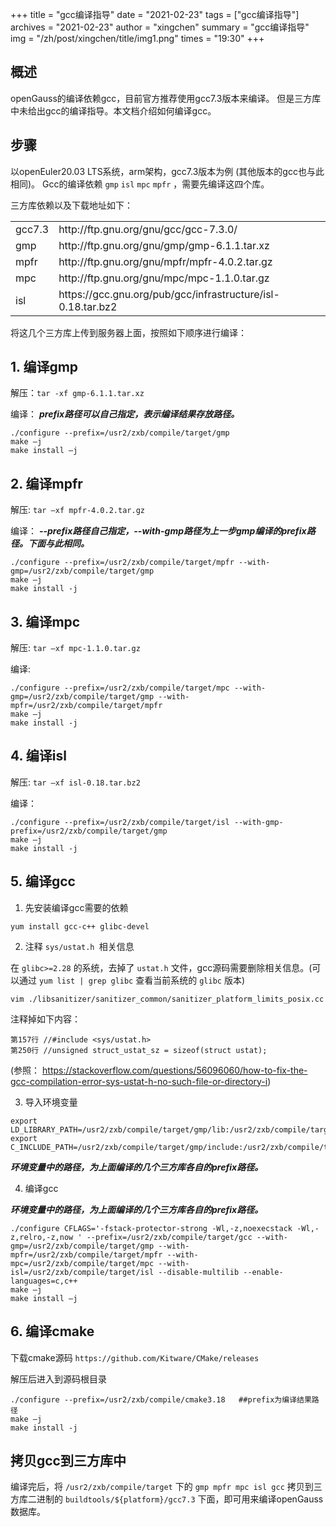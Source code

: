 +++
title = "gcc编译指导"
date = "2021-02-23"
tags = ["gcc编译指导"]
archives = "2021-02-23"
author = "xingchen"
summary = "gcc编译指导"
img = "/zh/post/xingchen/title/img1.png"
times = "19:30"
+++

## 概述

openGauss的编译依赖gcc，目前官方推荐使用gcc7.3版本来编译。 但是三方库中未给出gcc的编译指导。本文档介绍如何编译gcc。


## 步骤

以openEuler20.03 LTS系统，arm架构，gcc7.3版本为例 (其他版本的gcc也与此相同)。
Gcc的编译依赖 `gmp` `isl` `mpc` `mpfr` ，需要先编译这四个库。

三方库依赖以及下载地址如下：

<table>
<tbody>
    <tr>
        <td>gcc7.3</td>
        <td>http://ftp.gnu.org/gnu/gcc/gcc-7.3.0/</td>
    </tr>
    <tr>
        <td>gmp</td>
        <td>http://ftp.gnu.org/gnu/gmp/gmp-6.1.1.tar.xz</td>
    </tr>
    <tr>
        <td>mpfr</td>
        <td>http://ftp.gnu.org/gnu/mpfr/mpfr-4.0.2.tar.gz</td>
    </tr>
    <tr>
        <td>mpc</td>
        <td>http://ftp.gnu.org/gnu/mpc/mpc-1.1.0.tar.gz</td>
    </tr>
    <tr>
        <td>isl</td>
        <td>https://gcc.gnu.org/pub/gcc/infrastructure/isl-0.18.tar.bz2</td>
    </tr>
</tbody>
</table>

将这几个三方库上传到服务器上面，按照如下顺序进行编译：

## 1. 编译gmp

解压：`tar -xf gmp-6.1.1.tar.xz`

编译：
***prefix路径可以自己指定，表示编译结果存放路径。***

```
./configure --prefix=/usr2/zxb/compile/target/gmp      
make –j
make install –j
```

## 2. 编译mpfr

解压: `tar –xf mpfr-4.0.2.tar.gz`

编译：
***--prefix路径自己指定，--with-gmp路径为上一步gmp编译的prefix路径。下面与此相同。***

```
./configure --prefix=/usr2/zxb/compile/target/mpfr --with-gmp=/usr2/zxb/compile/target/gmp 
make –j
make install -j
```

## 3. 编译mpc

解压: `tar –xf mpc-1.1.0.tar.gz`

编译:

```
./configure --prefix=/usr2/zxb/compile/target/mpc --with-gmp=/usr2/zxb/compile/target/gmp --with-mpfr=/usr2/zxb/compile/target/mpfr
make –j
make install -j
```

## 4. 编译isl

解压: `tar –xf isl-0.18.tar.bz2`

编译：

```
./configure --prefix=/usr2/zxb/compile/target/isl --with-gmp-prefix=/usr2/zxb/compile/target/gmp
make –j
make install -j
```

## 5. 编译gcc

1. 先安装编译gcc需要的依赖

```
yum install gcc-c++ glibc-devel
```

2. 注释 `sys/ustat.h `相关信息

在 `glibc>=2.28` 的系统，去掉了 `ustat.h` 文件，gcc源码需要删除相关信息。(可以通过 `yum list | grep glibc` 查看当前系统的 `glibc` 版本)

```
vim ./libsanitizer/sanitizer_common/sanitizer_platform_limits_posix.cc
```

注释掉如下内容：

```
第157行 //#include <sys/ustat.h>
第250行 //unsigned struct_ustat_sz = sizeof(struct ustat);
```


(参照： https://stackoverflow.com/questions/56096060/how-to-fix-the-gcc-compilation-error-sys-ustat-h-no-such-file-or-directory-i)

3. 导入环境变量

```
export LD_LIBRARY_PATH=/usr2/zxb/compile/target/gmp/lib:/usr2/zxb/compile/target/mpfr/lib:/usr2/zxb/compile/target/mpc/lib:/usr2/zxb/compile/target/isl/lib:${LD_LIBRARY_PATH}
export C_INCLUDE_PATH=/usr2/zxb/compile/target/gmp/include:/usr2/zxb/compile/target/mpfr/include:/usr2/zxb/compile/target/mpc/include:/usr2/zxb/compile/target/isl/include:${C_INCLUDE_PATH}
```

***环境变量中的路径，为上面编译的几个三方库各自的prefix路径。***

4. 编译gcc

***环境变量中的路径，为上面编译的几个三方库各自的prefix路径。***

```
./configure CFLAGS='-fstack-protector-strong -Wl,-z,noexecstack -Wl,-z,relro,-z,now ' --prefix=/usr2/zxb/compile/target/gcc --with-gmp=/usr2/zxb/compile/target/gmp --with-mpfr=/usr2/zxb/compile/target/mpfr --with-mpc=/usr2/zxb/compile/target/mpc --with-isl=/usr2/zxb/compile/target/isl --disable-multilib --enable-languages=c,c++
make –j
make install –j
```


## 6. 编译cmake

下载cmake源码 `https://github.com/Kitware/CMake/releases`

解压后进入到源码根目录

```
./configure --prefix=/usr2/zxb/compile/cmake3.18   ##prefix为编译结果路径
make –j
make install -j
```


## 拷贝gcc到三方库中

编译完后，将 `/usr2/zxb/compile/target` 下的 `gmp mpfr mpc isl gcc` 拷贝到三方库二进制的 `buildtools/${platform}/gcc7.3` 下面，即可用来编译openGauss数据库。






